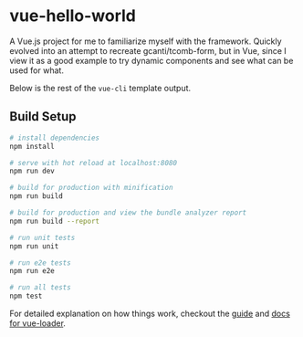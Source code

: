 # vue-hello-world

A Vue.js project for me to familiarize myself with the framework. Quickly evolved into an attempt to recreate gcanti/tcomb-form, but in Vue, since I view it as a good example to try dynamic components and see what can be used for what.

Below is the rest of the `vue-cli` template output.

## Build Setup

``` bash
# install dependencies
npm install

# serve with hot reload at localhost:8080
npm run dev

# build for production with minification
npm run build

# build for production and view the bundle analyzer report
npm run build --report

# run unit tests
npm run unit

# run e2e tests
npm run e2e

# run all tests
npm test
```

For detailed explanation on how things work, checkout the [guide](http://vuejs-templates.github.io/webpack/) and [docs for vue-loader](http://vuejs.github.io/vue-loader).

